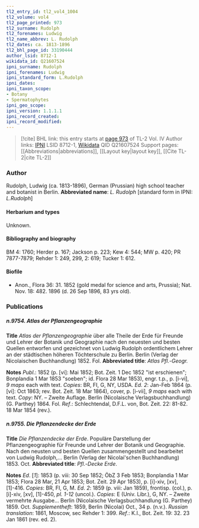 ```yaml
---
tl2_entry_id: tl2_vol4_1004
tl2_volume: vol4
tl2_page_printed: 973
tl2_surname: Rudolph
tl2_forenames: Ludwig
tl2_name_abbrev: L. Rudolph
tl2_dates: ca. 1813-1896
tl2_bhl_page_id: 33190444
author_lsid: 8712-1
wikidata_id: Q21607524
ipni_surname: Rudolph
ipni_forenames: Ludwig
ipni_standard_form: L.Rudolph
ipni_dates: 
ipni_taxon_scope: 
- Botany
- Spermatophytes
ipni_geo_scope: 
ipni_version: 1.1.1.1
ipni_record_created: 
ipni_record_modified:
---
```


> [!cite] BHL link: this entry starts at [page 973](https://www.biodiversitylibrary.org/page/33190444) of TL-2 Vol. IV
> Author links: [IPNI](https://www.ipni.org/a/8712-1) LSID 8712-1, [Wikidata](https://www.wikidata.org/wiki/Q21607524) QID Q21607524
> Support pages: [[Abbreviations|abbreviations]], [[Layout key|layout key]], [[Cite TL-2|cite TL-2]]

### Author

Rudolph, Ludwig (ca. 1813-1896), German (Prussian) high school teacher and botanist in Berlin. 
**Abbreviated name**: *L. Rudolph* \[standard form in IPNI: *L.Rudolph*\]

#### Herbarium and types

Unknown.

#### Bibliography and biography

BM 4: 1760; Herder p. 167; Jackson p. 223; Kew 4: 544; MW p. 420; PR 7877-7879; Rehder 1: 249, 299, 2: 619; Tucker 1: 612.

#### Biofile

- Anon., Flora 36: 31. 1852 (gold medal for science and arts, Prussia); Nat. Nov. 18: 482. 1896 (d. 26 Sep 1896, 83 yrs old).

### Publications

##### n.9754. Atlas der Pflanzengeographie

**Title**
*Atlas der Pflanzengeographie* über alle Theile der Erde für Freunde und Lehrer der Botanik und Geographie nach den neuesten und besten Quellen entworfen und gezeichnet von Ludwig Rudolph ordentlichem Lehrer an der städtischen höheren Töchterschule zu Berlin. Berlin (Verlag der Nicolaischen Buchhandlung) 1852. Fol.
**Abbreviated title**: *Atlas Pfl*.-*Geogr.*

**Notes**
*Publ*.: 1852 (p. \[vi\]: Mai 1852; Bot. Zeit. 1 Dec 1852 "ist erschienen"; Bonplandia 1 Mar 1853 "soeben"; id. Flora 28 Mar 1853), engr. t.p., p. \[i-vi\], *9 maps* each with text.
*Copies*: BR, FI, G, NY, USDA.
*Ed. 2*: Jan-Feb 1864 (p. \[vi\]: Oct 1863; rev. Bot. Zeit. 18 Mar 1864), cover, p. \[i-vii\], *9 maps* each with text. *Copy*: NY. – Zweite Auflage. Berlin (Nicolaische Verlagsbuchhandlung) (G. Parthey) 1864. Fol.
*Ref*.: Schlechtendal, D.F.L. von, Bot. Zeit. 22: 81-82. 18 Mar 1854 (rev.).

##### n.9755. Die Pflanzendecke der Erde

**Title**
*Die Pflanzendecke der Erde*. Populäre Darstellung der Pflanzengeographie für Freunde und Lehrer der Botanik und Geographie. Nach den neusten und besten Quellen zusammengestellt und bearbeitet von Ludwig Rudolph,... Berlin (Verlag der Nicolai'schen Buchhandlung) 1853. Oct.
**Abbreviated title**: *Pfl*.-*Decke Erde*.

**Notes**
*Ed*. \[*1*\]: 1853 (p. viii: 30 Sep 1852; ÖbZ 3 Feb 1853; Bonplandia 1 Mar 1853; Flora 28 Mar, 21 Apr 1853; Bot. Zeit. 29 Apr 1853), p. \[i\]-xiv, \[xv\], \[1\]-416. *Copies*: BR, FI, G, M.
*Ed. 2*: 1859 (p. viii: Jan 1859), frontisp. (col.), p. \[i\]-xiv, \[xv\], \[1\]-450, *pl. 1-12* (uncol.).
*Copies*: E (Univ. Libr.), G, NY. – Zweite vermehrte Ausgabe... Berlin (Nicolaische Verlagsbuchhandlung (G. Parthey) 1859. Oct.
*Supplementheft*: 1859, Berlin (Nicolai) Oct., 34 p. (n.v.).
*Russian translation*: 1861, Moscow, sec Rehder 1: 399.
*Ref*.: K.I., Bot. Zeit. 19: 32. 23 Jan 1861 (rev. ed. 2).

